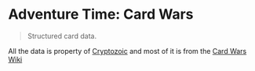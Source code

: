 # Adventure Time: Card Wars
> Structured card data.



All the data is property of [Cryptozoic](http://cryptozoic.com/) and most of it is from the [Card Wars Wiki](http://adventuretimecardwars.com)

